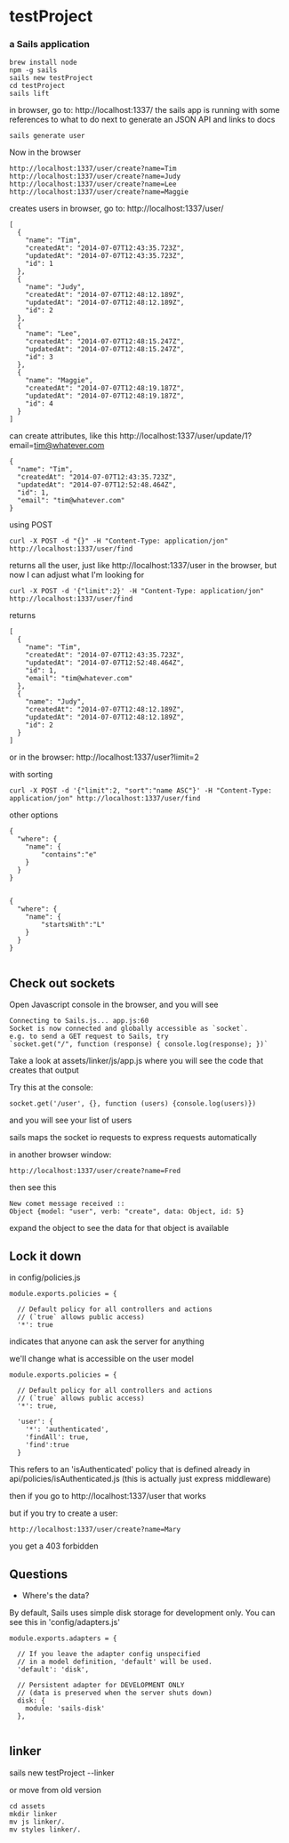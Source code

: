 # testProject
### a Sails application


```
brew install node
npm -g sails
sails new testProject
cd testProject
sails lift
```
in browser, go to: http://localhost:1337/
the sails app is running with some references to what to do next to generate an JSON API and links to docs


```
sails generate user
```

Now in the browser
```
http://localhost:1337/user/create?name=Tim
http://localhost:1337/user/create?name=Judy
http://localhost:1337/user/create?name=Lee
http://localhost:1337/user/create?name=Maggie
```

creates users 
in browser, go to: http://localhost:1337/user/
```
[
  {
    "name": "Tim",
    "createdAt": "2014-07-07T12:43:35.723Z",
    "updatedAt": "2014-07-07T12:43:35.723Z",
    "id": 1
  },
  {
    "name": "Judy",
    "createdAt": "2014-07-07T12:48:12.189Z",
    "updatedAt": "2014-07-07T12:48:12.189Z",
    "id": 2
  },
  {
    "name": "Lee",
    "createdAt": "2014-07-07T12:48:15.247Z",
    "updatedAt": "2014-07-07T12:48:15.247Z",
    "id": 3
  },
  {
    "name": "Maggie",
    "createdAt": "2014-07-07T12:48:19.187Z",
    "updatedAt": "2014-07-07T12:48:19.187Z",
    "id": 4
  }
]
```

can create attributes, like this
http://localhost:1337/user/update/1?email=tim@whatever.com
```
{
  "name": "Tim",
  "createdAt": "2014-07-07T12:43:35.723Z",
  "updatedAt": "2014-07-07T12:52:48.464Z",
  "id": 1,
  "email": "tim@whatever.com"
}

```

using POST 

```
curl -X POST -d "{}" -H "Content-Type: application/jon" http://localhost:1337/user/find
```
returns all the user, just like http://localhost:1337/user in the browser, but now I can adjust what I'm looking for

```
curl -X POST -d '{"limit":2}' -H "Content-Type: application/jon" http://localhost:1337/user/find
```
returns
```
[
  {
    "name": "Tim",
    "createdAt": "2014-07-07T12:43:35.723Z",
    "updatedAt": "2014-07-07T12:52:48.464Z",
    "id": 1,
    "email": "tim@whatever.com"
  },
  {
    "name": "Judy",
    "createdAt": "2014-07-07T12:48:12.189Z",
    "updatedAt": "2014-07-07T12:48:12.189Z",
    "id": 2
  }
]
```
or in the browser: http://localhost:1337/user?limit=2


with sorting
```
curl -X POST -d '{"limit":2, "sort":"name ASC"}' -H "Content-Type: application/jon" http://localhost:1337/user/find
```

other options
```
{
  "where": {
  	"name": {
    	"contains":"e"	
    }
  }
}


{
  "where": {
  	"name": {
    	"startsWith":"L"	
    }
  }
}


```

## Check out sockets
Open Javascript console in the browser, and you will see
```
Connecting to Sails.js... app.js:60
Socket is now connected and globally accessible as `socket`.
e.g. to send a GET request to Sails, try 
`socket.get("/", function (response) { console.log(response); })` 
```
Take a look at assets/linker/js/app.js where you will see the code that creates that output

Try this at the console:
```
socket.get('/user', {}, function (users) {console.log(users)})
```
and you will see your list of users

sails maps the socket io requests to express requests automatically


in another browser window:
```
http://localhost:1337/user/create?name=Fred
```

then see this
```
New comet message received ::  
Object {model: "user", verb: "create", data: Object, id: 5}
```

expand the object to see the data for that object is available

## Lock it down

in config/policies.js
```
module.exports.policies = {

  // Default policy for all controllers and actions
  // (`true` allows public access) 
  '*': true
```
indicates that anyone can ask the server for anything

we'll change what is accessible on the user model
```
module.exports.policies = {

  // Default policy for all controllers and actions
  // (`true` allows public access) 
  '*': true,

  'user': {
    '*': 'authenticated',
    'findAll': true,
    'find':true
  }
```

This refers to an 'isAuthenticated' policy that is defined already in api/policies/isAuthenticated.js  (this is actually just express middleware)

then if you go to http://localhost:1337/user that works

but if you try to create a user:
```
http://localhost:1337/user/create?name=Mary
```
you get a 403 forbidden










## Questions

* Where's the data?

By default, Sails uses simple disk storage for development only.  You can see this in 'config/adapters.js'

```
module.exports.adapters = {

  // If you leave the adapter config unspecified 
  // in a model definition, 'default' will be used.
  'default': 'disk',

  // Persistent adapter for DEVELOPMENT ONLY
  // (data is preserved when the server shuts down)
  disk: {
    module: 'sails-disk'
  },


```

## linker

sails new testProject --linker

or move from old version

```
cd assets
mkdir linker
mv js linker/.
mv styles linker/.
```

